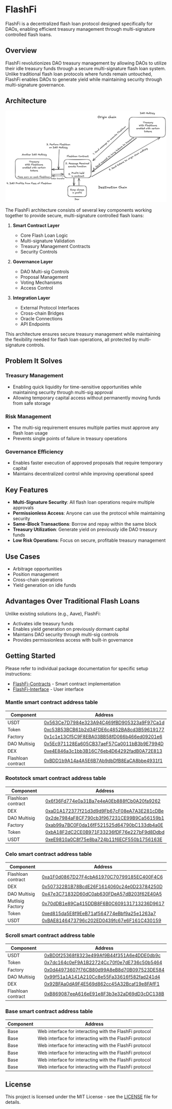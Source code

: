 # FlashFi

FlashFi is a decentralized flash loan protocol designed specifically for DAOs, enabling efficient treasury management through multi-signature controlled flash loans.

## Overview

FlashFi revolutionizes DAO treasury management by allowing DAOs to utilize their idle treasury funds through a secure multi-signature flash loan system. Unlike traditional flash loan protocols where funds remain untouched, FlashFi enables DAOs to generate yield while maintaining security through multi-signature governance.

## Architecture

![FlashFi Architecture Diagram](Documents/architecture.jpg)

The FlashFi architecture consists of several key components working together to provide secure, multi-signature controlled flash loans:

1. **Smart Contract Layer**
   - Core Flash Loan Logic
   - Multi-signature Validation
   - Treasury Management Contracts
   - Security Controls

2. **Governance Layer**
   - DAO Multi-sig Controls
   - Proposal Management
   - Voting Mechanisms
   - Access Control

3. **Integration Layer**
   - External Protocol Interfaces
   - Cross-chain Bridges
   - Oracle Connections
   - API Endpoints

This architecture ensures secure treasury management while maintaining the flexibility needed for flash loan operations, all protected by multi-signature controls.

## Problem It Solves

### Treasury Management
- Enabling quick liquidity for time-sensitive opportunities while maintaining security through multi-sig approval
- Allowing temporary capital access without permanently moving funds from safe storage

### Risk Management
- The multi-sig requirement ensures multiple parties must approve any flash loan usage
- Prevents single points of failure in treasury operations

### Governance Efficiency
- Enables faster execution of approved proposals that require temporary capital
- Maintains decentralized control while improving operational speed

## Key Features

- **Multi-Signature Security**: All flash loan operations require multiple approvals
- **Permissionless Access**: Anyone can use the protocol while maintaining security
- **Same-Block Transactions**: Borrow and repay within the same block
- **Treasury Utilization**: Generate yield on previously idle DAO treasury funds
- **Low Risk Operations**: Focus on secure, profitable treasury management

## Use Cases

- Arbitrage opportunities
- Position management
- Cross-chain operations
- Yield generation on idle funds

## Advantages Over Traditional Flash Loans

Unlike existing solutions (e.g., Aave), FlashFi:
- Activates idle treasury funds
- Enables yield generation on previously dormant capital
- Maintains DAO security through multi-sig controls
- Provides permissionless access with built-in governance

## Getting Started

Please refer to individual package documentation for specific setup instructions:

- [FlashFi-Contracts](./FlashFi-Contracts/README.md) - Smart contract implementation
- [FlashFi-Interface](./FlashFi-Interface/README.md) - User interface


### Mantle smart contract address table

| Component | Address |
|-----------|-------------|
| USDT | [0x563Ce7D7984e323A94C469fBD905323a9F97Ca1d](https://sepolia.mantlescan.xyz/address/0x563Ce7D7984e323A94C469fBD905323a9F97Ca1d) |
| Token | [0xc53B53BCB61b2d34FDE6c4852BA8cd3B59619177](https://sepolia.mantlescan.xyz/address/0xc53B53BCB61b2d34FDE6c4852BA8cd3B59619177) |
| Factory | [0x1c1e13Cf5C9F8EBA03BB58fD066b466ed09201e6](https://sepolia.mantlescan.xyz/address/0x1c1e13Cf5C9F8EBA03BB58fD066b466ed09201e6) |
| DAO Multisig | [0x5Ec971128Ea605CB37aeF57Ca0011bB3b9E7994D](https://sepolia.mantlescan.xyz/address/0x5ec971128ea605cb37aef57ca0011bb3b9e7994d) |
| DEX | [0xe4E846a3c1bb3B16C76eb4D64292fadB0A72E813](https://sepolia.mantlescan.xyz/address/0xe4E846a3c1bb3B16C76eb4D64292fadB0A72E813) |
| Flashloan contract | [0xBDD1b9A14a4A5E6B7Ab9dbDfB8EaCA8bbe4931f1](https://sepolia.mantlescan.xyz/address/0xBDD1b9A14a4A5E6B7Ab9dbDfB8EaCA8bbe4931f1) |




### Rootstock smart contract address table

| Component | Address |
|-----------|-------------|
| Flashloan contract | [0x6f36Fd774e0a31Ba7e4eA0Eb888fCb0A20fa9262](https://rootstock-testnet.blockscout.com/address/0x6f36Fd774E0a31ba7E4EA0EB888fCb0a20Fa9262) |
| DEX |[0xaD1A172377f21d3d9d9Fb67cF08eA7A3E281cDBe](https://rootstock-testnet.blockscout.com/address/0xAd1A172377f21d3D9D9Fb67Cf08Ea7a3E281cDbE)|
| DAO Multisig | [0x2de7984aF8CF790cb3f967231CE99B9Ca56159b1](https://rootstock-testnet.blockscout.com/address/0x2De7984aF8cf790cb3F967231Ce99b9cA56159b1) |
| Factory | [0xab99a7BC0F0da16fF521525d64790bC133db4a0E](https://rootstock-testnet.blockscout.com/address/0xaB99A7bc0F0Da16Ff521525d64790bC133db4a0e) |
| Token | [0xbA18F2dC2CE0B971F33236fDF76e227bF9d8Ddbd](https://rootstock-testnet.blockscout.com/token/0xbA18F2dC2CE0B971F33236fDF76e227bF9d8Ddbd) |
| USDT | [0xeE9810a0C8f75e8ba724b11f6ECF550b1756163E](https://rootstock-testnet.blockscout.com/address/0xEe9810A0C8f75E8BA724b11F6EcF550B1756163E) |

### Celo smart contract address table

| Component | Address |
|-----------|-------------|
| Flashloan contract | [0xa1F0d0867D27F4cbA61970C70799185EC400F4C6](https://celo-alfajores.blockscout.com/address/0xa1F0d0867D27F4cbA61970C70799185EC400F4C6?tab=contract) |
| DEX | [0x507322B1B78BcdE26F1614060c24e0D23784250D](https://celo-alfajores.blockscout.com/address/0x507322B1B78BcdE26F1614060c24e0D23784250D?tab=contract) |
| DAO Multisig | [0x47e3C71832D60dC0ab630FDeA57dB203f62E40A5](https://celo-alfajores.blockscout.com/address/0x47e3C71832D60dC0ab630FDeA57dB203f62E40A5) |
| Mutlisig Factory | [0x70dDB1e89Ca415DDB8F6B0C609131713236D9617](https://celo-alfajores.blockscout.com/address/0x70dDB1e89Ca415DDB8F6B0C609131713236D9617) |
| Token | [0xed815da5E8f9EeB71af564774eBbf9a25e1263a7](https://celo-alfajores.blockscout.com/address/0xed815da5E8f9EeB71af564774eBbf9a25e1263a7?tab=contract) |
| USDT | [0xBAE8146473796c202ED0439fc67e6F161C430159](https://celo-alfajores.blockscout.com/address/0xBAE8146473796c202ED0439fc67e6F161C430159?tab=contract_source_code) |

### Scroll smart contract address table

| Component | Address |
|-----------|-------------|
| USDT | [0xBD0f25368f8323e499Af9B44f351A6e4DDE0db9c](https://sepolia.scrollscan.com/address/0xBD0f25368f8323e499Af9B44f351A6e4DDE0db9c) |
| Token | [0x7dc164c0eF9A1B22724Cc70f0e7dE736c50b5464](https://sepolia.scrollscan.com/address/0x7dc164c0eF9A1B22724Cc70f0e7dE736c50b5464) |
| Factory | [0x0d44973607f76CB80d99A8eB8d70B097523DE584](https://sepolia.scrollscan.com/address/0x0d44973607f76CB80d99A8eB8d70B097523DE584) |
| DAO Multisig | [0x99f51a1A141A210Cc8e55Fa33616f582fad241d4](https://sepolia.scrollscan.com/address/0x99f51a1A141A210Cc8e55Fa33616f582fad241d4) |
| DEX | [0x92BFAa0dA9F4E569d862cc45A32Bcaf19e8FAfF1](https://sepolia.scrollscan.com/address/0x92BFAa0dA9F4E569d862cc45A32Bcaf19e8FAfF1) |
| Flashloan contract | [0xB869087eeA616eE91e8F3b3e32aD69dD3cDC138B](https://sepolia.scrollscan.com/address/0xB869087eeA616eE91e8F3b3e32aD69dD3cDC138B) |


### Base smart contract address table

| Component | Address |
|-----------|-------------|
| Base | Web interface for interacting with the FlashFi protocol |
| Base | Web interface for interacting with the FlashFi protocol |
| Base | Web interface for interacting with the FlashFi protocol |
| Base | Web interface for interacting with the FlashFi protocol |
| Base | Web interface for interacting with the FlashFi protocol |
| Base | Web interface for interacting with the FlashFi protocol |



## License

This project is licensed under the MIT License - see the [LICENSE](LICENSE) file for details.


